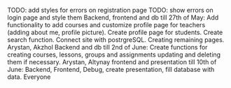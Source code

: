 TODO: add styles for errors on registration page TODO: show errors on login page and style them Backend, frontend and db till 27th of May: Add functionality to add courses and customize profile page for teachers (adding about me, profile picture). Create profile page for students. Create search function. Connect site with postrgreSQL. Creating remaining pages. Arystan, Akzhol Backend and db till 2nd of June: Create functions for creating courses, lessons, groups and assignments updating and deleting them if necessary. Arystan, Altynay frontend and presentation till 10th of June: Backend, Frontend, Debug, create presentation, fill database with data. Everyone
